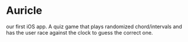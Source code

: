 # Auricle
our first iOS app. A quiz game that plays randomized chord/intervals and has the user race against the clock to guess the correct one.
